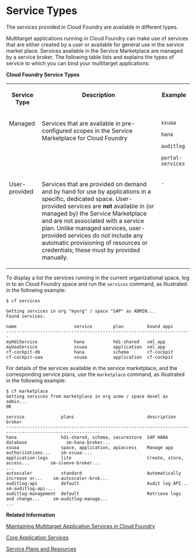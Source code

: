 <!-- loio9baaaf2399f2499a90c58a85b204cd17 -->

# Service Types

The services provided in Cloud Foundry are available in different types.



Multitarget applications running in Cloud Foundry can make use of services that are either created by a user or available for general use in the service market place. Services available in the Service Marketplace are managed by a service broker. The following table lists and explains the types of service to which you can bind your multitarget applications:

**Cloud Foundry Service Types**


<table>
<tr>
<th valign="top">

Service Type

</th>
<th valign="top">

Description

</th>
<th valign="top">

Example

</th>
</tr>
<tr>
<td valign="top">

Managed

</td>
<td valign="top">

Services that are available in pre-configured scopes in the Service Marketplace for Cloud Foundry

</td>
<td valign="top">

`xsuaa`

`hana`

`auditlog`

`portal-services`

</td>
</tr>
<tr>
<td valign="top">

User-provided

</td>
<td valign="top">

Services that are provided on demand and by hand for use by applications in a specific, dedicated space. User-provided services are **not** available in \(or managed by\) the Service Marketplace and are not associated with a service plan. Unlike managed services, user-provided services do not include any automatic provisioning of resources or credentials; these must by provided manually.

</td>
<td valign="top">

`-` 

</td>
</tr>
</table>

To display a list the services running in the current organizational space, log in to an Cloud Foundry space and run the `services` command, as illustrated in the following example:

```
$ cf services

Getting services in org "myorg" / space "SAP" as ADMIN...
Found services:

name                      service        plan         bound apps
-----------------------------------------------------------------------
myHdiService              hana           hdi-shared   xml_app
myUaaService              xsuaa          application  xml_app
cf-cockpit-db             hana           schema       cf-cockpit
cf-cockpit-uaa            xsuaa          application  cf-cockpit
```

For details of the services available in the service marketplace, and the corresponding service plans, use the `marketplace` command, as illustrated in the following example:

```
$ cf marketplace
Getting services from marketplace in org acme / space devel as admin...
OK

service              plans                            description                     broker
----------------------------------------------------------------------------------------------------------
hana                 hdi-shared, schema, securestore  SAP HANA database               sm-hana-broker...
xsuaa                space, application, apiaccess    Manage app authorizations...    sm-xsuaa-...
application-logs     lite                             Create, store, access...        sm-sleeve-broker...
... 
autoscaler           standard                         Automatically increase or...    sm-autoscaler-brok...
auditlog-api         default                          Audit log API...                sm-auditlog-api-...
auditlog-management  default                          Retrieve logs and change...     sm-auditlog-manage...
...
```

**Related Information**  


[Maintaining Multitarget Application Services in Cloud Foundry](maintaining-multitarget-application-services-in-cloud-foundry-33e3c59.md "In Cloud Foundry, applications can make use of services managed by a service broker.")

[Core Application Services](core-application-services-b0200e9.md "A selection of essential application services are available with the run-time platform.")

[Service Plans and Resources](service-plans-and-resources-0393ce3.md "A service plan is a particular type of service (for example, a database configuration) that is available for use.")

